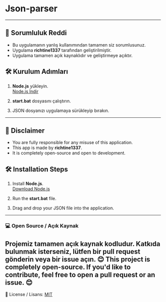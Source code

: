 # Json-parser

---

## 📢 Sorumluluk Reddi 
- Bu uygulamanın yanlış kullanımından tamamen siz sorumlusunuz.
- Uygulama **richtine1337** tarafından geliştirilmiştir.
- Uygulama tamamen açık kaynaklıdır ve geliştirmeye açıktır.

## 🛠 Kurulum Adımları

1. **Node.js** yükleyin.  
   [Node.js İndir](https://nodejs.org/en)

2. **start.bat** dosyasını çalıştırın.

3. JSON dosyanızı uygulamaya sürükleyip bırakın.

---

## 📢 Disclaimer 
- You are fully responsible for any misuse of this application.
- This app is made by **richtine1337**.
- It is completely open-source and open to development.

## 🛠 Installation Steps

1. Install **Node.js**.  
   [Download Node.js](https://nodejs.org/en)

2. Run the **start.bat** file.

3. Drag and drop your JSON file into the application.


---

### 💻 Open Source / Açık Kaynak
Projemiz tamamen açık kaynak kodludur. Katkıda bulunmak isterseniz, lütfen bir pull request gönderin veya bir issue açın. 😊
This project is completely open-source. If you'd like to contribute, feel free to open a pull request or an issue. 😊  
---
📄 License / Lisans: [MIT](LICENSE)
